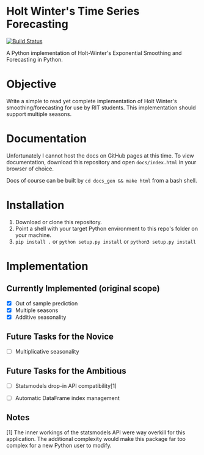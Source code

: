 # Holt Winter's Time Series Forecasting

[![Build Status](https://travis-ci.org/eilifm/holtwintersts.svg?branch=master)](https://travis-ci.org/eilifm/holtwintersts)

A Python implementation of Holt-Winter's Exponential Smoothing and Forecasting in Python.

# Objective
Write a simple to read yet complete implementation of Holt Winter's smoothing/forecasting
for use by RIT students. This implementation should support multiple seasons. 

# Documentation
Unfortunately I cannot host the docs on GitHub pages at this time. To view documentation, 
download this repository and open `docs/index.html` in your browser of choice.

Docs of course can be built by `cd docs_gen && make html` from a bash shell. 

# Installation
1. Download or clone this repository.
2. Point a shell with your target Python environment to this repo's folder on your machine.
3. `pip install .` or `python setup.py install` or `python3 setup.py install`


# Implementation
## Currently Implemented (original scope)
- [x] Out of sample prediction
- [x] Multiple seasons 
- [x] Additive seasonality

## Future Tasks for the Novice
- [ ] Multiplicative seasonality

## Future Tasks for the Ambitious
- [ ] Statsmodels drop-in API compatibility[1]
- [ ] Automatic DataFrame index management


## Notes
[1] The inner workings of the statsmodels API were way overkill 
for this application. The additional complexity would make this package far
too complex for a new Python user to modify. 